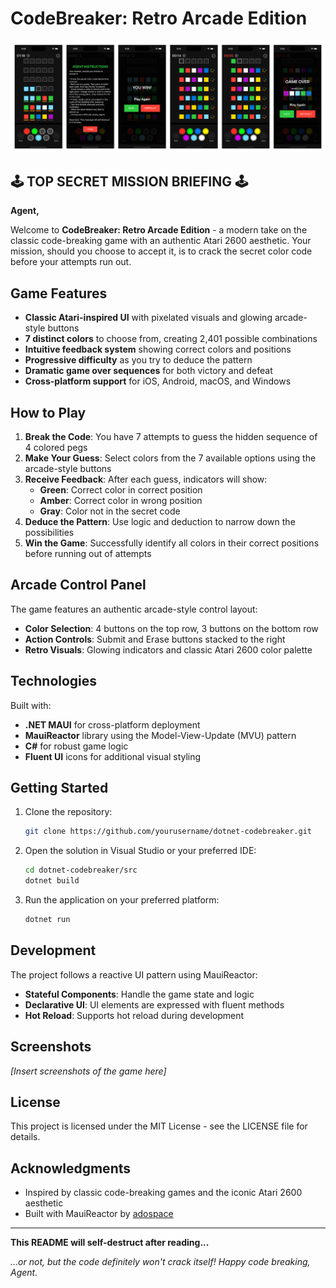 # CodeBreaker: Retro Arcade Edition

![CodeBreaker iOS](images/mobile-screens.png)

## 🕹️ TOP SECRET MISSION BRIEFING 🕹️

**Agent,**

Welcome to **CodeBreaker: Retro Arcade Edition** - a modern take on the classic code-breaking game with an authentic Atari 2600 aesthetic. Your mission, should you choose to accept it, is to crack the secret color code before your attempts run out.

## Game Features

- **Classic Atari-inspired UI** with pixelated visuals and glowing arcade-style buttons
- **7 distinct colors** to choose from, creating 2,401 possible combinations
- **Intuitive feedback system** showing correct colors and positions
- **Progressive difficulty** as you try to deduce the pattern
- **Dramatic game over sequences** for both victory and defeat
- **Cross-platform support** for iOS, Android, macOS, and Windows

## How to Play

1. **Break the Code**: You have 7 attempts to guess the hidden sequence of 4 colored pegs
2. **Make Your Guess**: Select colors from the 7 available options using the arcade-style buttons
3. **Receive Feedback**: After each guess, indicators will show:
   - **Green**: Correct color in correct position
   - **Amber**: Correct color in wrong position
   - **Gray**: Color not in the secret code
4. **Deduce the Pattern**: Use logic and deduction to narrow down the possibilities
5. **Win the Game**: Successfully identify all colors in their correct positions before running out of attempts

## Arcade Control Panel

The game features an authentic arcade-style control layout:
- **Color Selection**: 4 buttons on the top row, 3 buttons on the bottom row
- **Action Controls**: Submit and Erase buttons stacked to the right
- **Retro Visuals**: Glowing indicators and classic Atari 2600 color palette

## Technologies

Built with:
- **.NET MAUI** for cross-platform deployment
- **MauiReactor** library using the Model-View-Update (MVU) pattern
- **C#** for robust game logic
- **Fluent UI** icons for additional visual styling

## Getting Started

1. Clone the repository:
   ```bash
   git clone https://github.com/yourusername/dotnet-codebreaker.git
   ```

2. Open the solution in Visual Studio or your preferred IDE:
   ```bash
   cd dotnet-codebreaker/src
   dotnet build
   ```

3. Run the application on your preferred platform:
   ```bash
   dotnet run
   ```

## Development

The project follows a reactive UI pattern using MauiReactor:
- **Stateful Components**: Handle the game state and logic
- **Declarative UI**: UI elements are expressed with fluent methods
- **Hot Reload**: Supports hot reload during development

## Screenshots

*[Insert screenshots of the game here]*

## License

This project is licensed under the MIT License - see the LICENSE file for details.

## Acknowledgments

- Inspired by classic code-breaking games and the iconic Atari 2600 aesthetic
- Built with MauiReactor by [adospace](https://github.com/adospace/reactorui-maui)

---

**This README will self-destruct after reading...**

*...or not, but the code definitely won't crack itself! Happy code breaking, Agent.*
